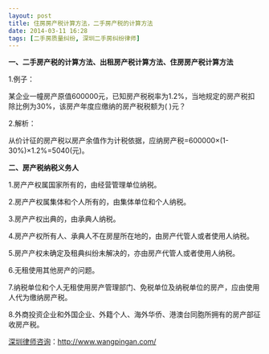 ```yaml
---
layout: post
title: 住房房产税计算方法，二手房产税的计算方法
date: 2014-03-11 16:28
tags: [二手房质量纠纷, 深圳二手房纠纷律师]
---
```

<strong>一、二手房产税的计算方法、出租房产税计算方法、住房房产税计算方法</strong>

1.例子：

某企业一幢房产原值600000元，已知房产税税率为1.2%，当地规定的房产税扣除比例为30%，该房产年度应缴纳的房产税税额为( )元？

2.解析：

从价计征的房产税以房产余值作为计税依据，应纳房产税=600000×(1-30%)×1.2%=5040(元)。

<strong>二、房产税纳税义务人</strong>

1.房产产权属国家所有的，由经营管理单位纳税。

2.房产产权属集体和个人所有的，由集体单位和个人纳税。

3.房产产权出典的，由承典人纳税。

4.房产产权所有人、承典人不在房屋所在地的，由房产代管人或者使用人纳税。

5.房产产权未确定及租典纠纷未解决的，亦由房产代管人或者使用人纳税。

6.无租使用其他房产的问题。

7.纳税单位和个人无租使用房产管理部门、免税单位及纳税单位的房产，应由使用人代为缴纳房产税。

8.外商投资企业和外国企业、外籍个人、海外华侨、港澳台同胞所拥有的房产部征收房产税。

<a href="http://www.wangpingan.com/">深圳律师咨询</a>：<a href="http://www.wangpingan.com/">http://www.wangpingan.com/</a>

